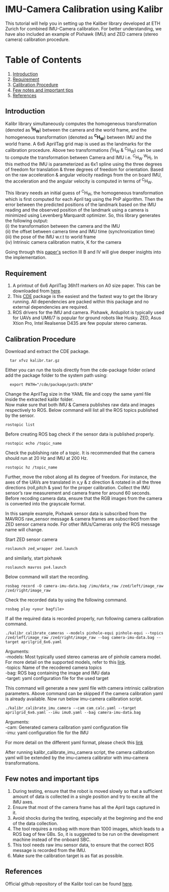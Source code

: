 # IMU-Camera Calibration using Kalibr
This tutorial will help you in setting up the Kaliber library developed at ETH Zurich for combined IMU-Camera calibration. 
For better understanding, we have also included an example of Pixhawk (IMU) and ZED camera (stereo camera) calibration procedure. 

# Table of Contents
1. [Introduction](#Introduction)
2. [Requirement](#Requirement)
3. [Calibration Procedure](#Calibration-Procedure)
4. [Few notes and important tips](#Few-notes-and-important-tips)
5. [References](#References)

## Introduction
Kalibr library simultaneously computes the homogeneous transformation (denoted as **<sup>I</sup>H<sub>W</sub>**) between the camera and the world frame, and the homogeneous transformation (denoted as **<sup>C</sup>H<sub>W</sub>**) between IMU and the world frame. A 6x6 AprilTag grid map is used as the landmarks for the calibration procedure.
Above two transformations (<sup>I</sup>H<sub>W</sub> & <sup>C</sup>H<sub>W</sub>) can be used to compute the transformation between Camera and IMU i.e. <sup>C</sup>H<sub>W</sub> <sup>W</sup>H<sub>I</sub>. In this method the IMU is parameterized as 6x1 spline using the three degrees of freedom for translation & three degrees of freedom for orientation. Based on the raw acceleration & angular velocity readings from the on board IMU, the acceleration and the angular velocity is computed in terms of <sup>C</sup>H<sub>W</sub>.

This library needs an initial guess of <sup>C</sup>H<sub>W</sub>, the homogeneous transformation which is first computed for each April tag using the PnP algorithm. Then the error between the predicted positions of the landmark based on the IMU reading and the observed position of the landmark using a camera is minimized using Levenberg Marquardt optimizer. So, this library generates the following output: <br/>
(i) the transformation between the camera and the IMU <br/>
(ii) the offset between camera time and IMU time (synchronization time) <br/>
(iii) the pose of the IMU w.r.t to world frame <br/>
(iv) Intrinsic camera calibration matrix, K for the camera <br/>

Going through this [paper's](https://furgalep.github.io/bib/furgale_iros13.pdf) section III B and IV will give deeper insights into the implementation.

## Requirement
1. A printout of 6x6 AprilTag 36h11 markers on A0 size paper. This can be downloaded from [here](https://drive.google.com/file/d/0B0T1sizOvRsUdjFJem9mQXdiMTQ/edit).
2. This [CDE](https://drive.google.com/file/d/0B0T1sizOvRsUVDBVclJCQVJzTFk/edit) package is the easiest and the fastest way to get the library running. All dependencies are packed within this package and no external dependencies are required.
3. ROS drivers for the IMU and camera. Pixhawk, Ardupilot is typically used for UAVs and UM6/7 is popular for ground robots like Husky. ZED, Asus Xtion Pro, Intel Realsense D435 are few popular stereo cameras.

## Calibration Procedure
Download and extract the CDE package.
```
  tar xfvz kalibr.tar.gz
```

Either you can run the tools directly from the cde-package folder or/and add the package folder to the system path using: 
```
  export PATH="/cde/package/path:$PATH"
```
Change the AprilTag size in the YAML file and copy the same yaml file inside the extracted kalibr folder. <br/> Now make sure that both IMU & Camera publishes raw data and images respectively to ROS. Below command will list all the ROS topics published by the sensor.
```
rostopic list
```
Before creating ROS bag check if the sensor data is published properly.
```
rostopic echo /topic_name
```
Check the publishing rate of a topic. It is recommended that the camera should run at 20 Hz and IMU at 200 Hz.
```
rostopic hz /topic_name
```
Further, move the robot along all its degree of freedom. For instance, the axes of the UAVs are translated in x,y & z direction & rotated in all the three directions (roll,pitch & yaw) for the proper calibration. Collect the IMU sensor’s raw measurement and camera frame for around 60 seconds. Before recoding camera data, ensure that the RGB images from the camera is converted into the grayscale format. 

In this sample example, Pixhawk sensor data is subscribed from the MAVROS raw_sensor message & camera frames are subscribed from the ZED sensor camera node. For other IMUs/Cameras only the ROS message name will change.

Start ZED sensor camera
```
roslaunch zed_wrapper zed.launch
```
and similarly, start pixhawk
```
roslaunch mavros px4.launch
```
Below command will start the recording.
```
rosbag record -O camera-imu-data.bag /imu/data_raw /zed/left/image_raw /zed/right/image_raw
```
Check the recorded data by using the following command.
```
rosbag play <your bagfile>
```
If all the required data is recorded properly, run following camera calibration command.
```
./kalibr_calibrate_cameras --models pinhole-equi pinhole-equi --topics /zed/left/image_raw /zed/right/image_raw --bag camera-imu-data.bag --target aprilgrid_6x6.yaml
```
Arguments:<br/>
-models: Most typically used stereo cameras are of pinhole camera model. For more detail on the supported models, refer to this [link](https://github.com/ethz-asl/kalibr/wiki/supported-models).<br/>
-topics: Name of the recodered camera topics  <br/>
-bag: ROS bag containing the image and IMU data <br/>
-target: yaml configuration file for the used target <br/>

This command will generate a new yaml file with camera intrinsic calibration parameters. Above command can be skipped if the camera calibration yaml is already available. Now run below imu-camera calibration script.
```
./kalibr_calibrate_imu_camera --cam cam_calc.yaml --target aprilgrid_6x6.yaml --imu imu0.yaml --bag camera-imu-data.bag
```
Arguments:<br/>
-cam: Generated camera calibration yaml configuration file<br/>
-imu: yaml configuration file for the IMU<br/>

For more detail on the different yaml format, please check this [link](https://github.com/ethz-asl/kalibr/wiki/yaml-formats)<br/>

After running kalibr_calibrate_imu_camera script, the camera calibration yaml will be extended by the imu-camera calibrator with imu-camera transformations.

## Few notes and important tips
1. During testing, ensure that the robot is moved slowly so that a sufficient amount of data is collected in a single position and try to excite all the IMU axes. 
2. Ensure that most of the camera frame has all the April tags captured in it.
3. Avoid shocks during the testing, especially at the beginning and the end of the data collection. 
4. The tool requires a rosbag with more than 1000 images, which leads to a ROS bag of few GBs. So, it is suggested to be run on the development machine instead of the onboard SBC.
5. This tool needs raw imu sensor data, to ensure that the correct ROS message is recorded from the IMU. 
6. Make sure the calibration target is as flat as possible. 

## References
Official github repository of the Kalibr tool can be found [here](https://github.com/ethz-asl/kalibr/).

